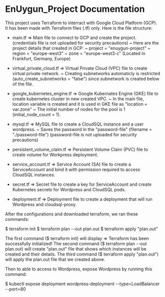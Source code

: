 # EnUygun_Project Documentation

This project uses Terraform to interract with Google Cloud Platform (GCP). It has been made with Terraform files (.tf) only.
Here is the file structure:
  - main.tf => Main file to connect to GCP and create the project. (credentials file is not uploaded for security precautions)
    ~ Here are the project details that created in GCP:
    ~ project = "enuygun-project"
    ~ region  = "europe-west3"
    ~ zone    = "europe-west3-c" (Located in Frankfurt, Germany, Europe)
    
  - virtual_private_cloud.tf => Virtual Private Cloud (VPC) file to create virtual private network.
    ~ Creating subnetworks automaticly is restricted (auto_create_subnetworks = "false") since subnetwork is created below of the file.
  
  - google_kubernetes_engine.tf => Google Kubernates Engine (GKE) file to create kubernetes cluster in new created VPC.
    ~ In the main file, location variable is created and it is used in GKE file as "location = var.zone"
    ~ The initial number of nodes for the pool is 1 (initial_node_count = 1).
    
  - mysql.tf => MySQL file to create a CloudSQL instance and a user wordpress.
    ~ Saves the password in the "password-file" (filename = "./password-file") (password-file is not uploaded for security precautions)
    
  - persistent_volume_claim.tf => Persistent Volume Claim (PVC) file to create volume for Workpress deployment.
  - service_account.tf => Service Account (SA) file to create a ServiceAccount and bind it with permission required to access CloudSQL instances.
  - secret.tf => Secret file to create a key for ServiceAccount and create Kubernetes secrets for Wordpress and CloudSQL pods.
  - deployment.tf => Deployment file to create a deployment that will run Wordpress and cloudsql-proxy.

After the configurations and downloaded terraform, we ran these commands:

  $ terraform init
  $ terraform plan --out plan.out
  $ terraform apply "plan.out"
  
The first command ($ terraform init) will display => Terraform has been successfully initialized!
The second command ($ terraform plan --out plan.out) will create "plan.out" file that shows which instances will be created and their details.
The third command ($ terraform apply "plan.out") will apply the plan.out file that we created above.

Then to able to access to Wordpress, expose Wordpress by running this command:

  $ kubectl expose deployment wordpress-deployment --type=LoadBalancer --port=80
